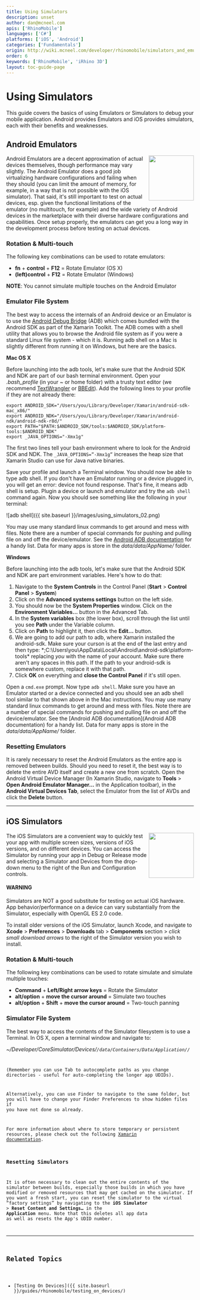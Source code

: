 ```yaml
---
title: Using Simulators
description: unset
author: dan@mcneel.com
apis: ['RhinoMobile']
languages: ['C#']
platforms: ['iOS', 'Android']
categories: ['Fundamentals']
origin: http://wiki.mcneel.com/developer/rhinomobile/simulators_and_emulators
order: 6
keywords: ['RhinoMobile', 'iRhino 3D']
layout: toc-guide-page
---
```


# Using Simulators

This guide covers the basics of using Emulators or Simulators to debug your mobile application.  Android provides Emulators and iOS provides simulators, each with their benefits and weaknesses.

## Android Emulators

<img align="right" src="{{ site.baseurl }}/images/using_simulators_01.png" width="121">

Android Emulators are a decent approximation of actual devices themselves, though performance may vary slightly. The Android Emulator does a good job virtualizing hardware configurations and failing when they should (you can limit the amount of memory, for example, in a way that is not possible with the iOS simulator). That said, it's still important to test on actual devices, esp. given the functional limitations of the emulator (no multitouch, for example) and the wide variety of Android devices in the marketplace with their diverse hardware configurations and capabilities. Once setup properly, the emulators can get you a long way in the development process before testing on actual devices.

### Rotation & Multi-touch

The following key combinations can be used to rotate emulators:

- **fn** + **control** + **F12** = Rotate Emulator (OS X)
- **(left)control** + **F12** = Rotate Emulator (Windows)

**NOTE**: You cannot simulate multiple touches on the Android Emulator

### Emulator File System

The best way to access the internals of an Android device or an Emulator is to use the [Android Debug Bridge](http://developer.android.com/tools/help/adb.html) (ADB) which comes bundled with the Android SDK as part of the Xamarin Toolkit. The ADB comes with a shell utility that allows you to browse the Android file system as if you were a standard Linux file system - which it is. Running adb shell on a Mac is slightly different from running it on Windows, but here are the basics.

**Mac OS X**

Before launching into the adb tools, let's make sure that the Android SDK and NDK are part of our bash terminal environment. Open your *.bash_profile* (in your *~* or home folder) with a trusty text editor (we recommend [TextWrangler](http://www.barebones.com/products/textwrangler/) or [BBEdit](http://www.barebones.com/products/bbedit/)). Add the following lines to your profile if they are not already there:

```
export ANDROID_SDK="/Users/you/Library/Developer/Xamarin/android-sdk-mac_x86/"
export ANDROID_NDK="/Users/you/Library/Developer/Xamarin/android-ndk/android-ndk-r8d/"
export PATH="$PATH:$ANDROID_SDK/tools:$ANDROID_SDK/platform-tools:$ANDROID_NDK"
export _JAVA_OPTIONS="-Xmx1g"
```

The first two lines tell your bash environment where to look for the Android SDK and NDK. The `_JAVA_OPTIONS=”-Xmx1g”` increases the heap size that Xamarin Studio can use for Java native binaries.

Save your profile and launch a Terminal window. You should now be able to type adb shell. If you don't have an Emulator running or a device plugged in, you will get an error: device not found response. That's fine, it means adb shell is setup. Plugin a device or launch and emulator and try the `adb shell` command again. Now you should see something like the following in your terminal:

![adb shell]({{ site.baseurl }}/images/using_simulators_02.png)

You may use many standard linux commands to get around and mess with files. Note there are a number of special commands for pushing and pulling file on and off the device/emulator. See the [Android ADB documentation](http://developer.android.com/tools/help/adb.html) for a handy list. Data for many apps is store in the *data/data/AppName/* folder.

**Windows**

Before launching into the adb tools, let's make sure that the Android SDK and NDK are part environment variables. Here's how to do that:

1. Navigate to the **System Controls** in the Control Panel (**Start** > **Control Panel** > **System**)
1. Click on the **Advanced systems settings** button on the left side.
1. You should now be the **System Properties** window. Click on the **Environment Variables…** button in the Advanced Tab.
1. In the **System variables** box (the lower box), scroll through the list until you see **Path** under the Variable column.
1. Click on **Path** to highlight it, then click the **Edit…** button.
1. We are going to add our path to adb, where Xamarin installed the android-sdk. Make sure your curson is at the end of the last entry and then type: *;C:\Users\you\AppData\Local\Android\android-sdk\platform-tools\* replacing *you* with the name of your account. Make sure there aren't any spaces in this path. If the path to your android-sdk is somewhere custom, replace it with that path.
1. Click **OK** on everything and **close the Control Panel** if it's still open.

Open a `cmd.exe` prompt. Now type `adb shell`. Make sure you have an Emulator started or a device connected and you should see an adb shell tool similar to that shown above in the Mac instructions. You may use many standard linux commands to get around and mess with files. Note there are a number of special commands for pushing and pulling file on and off the device/emulator. See the [Android ADB documentation](Android ADB documentation) for a handy list. Data for many apps is store in the *data/data/AppName/* folder.

### Resetting Emulators

It is rarely necessary to reset the Android Emulators as the entire app is removed between builds. Should you need to reset it, the best way is to delete the entire AVD itself and create a new one from scratch. Open the Android Virtual Device Manager (In Xamarin Studio, navigate to **Tools** > **Open Android Emulator Manager…** in the Application toolbar), in the **Android Virtual Devices Tab**, select the Emulator from the list of AVDs and click the **Delete** button.

---

## iOS Simulators

<img align="right" src="{{ site.baseurl }}/images/using_simulators_03.png" width="121">

The iOS Simulators are a convenient way to quickly test your app with multiple screen sizes, versions of iOS versions, and on different devices. You can access the Simulator by running your app in Debug or Release mode and selecting a Simulator and Devices from the drop-down menu to the right of the Run and Configuration controls.

<div class="bs-callout bs-callout-danger">
  <h4>WARNING</h4>
  <p>Simulators are NOT a good substitute for testing on actual iOS hardware. App behavior/performance on a device can vary substantially from the Simulator, especially with OpenGL ES 2.0 code.</p>
</div>

To install older versions of the iOS Simulator, launch Xcode, and navigate to **Xcode** > **Preferences** > **Downloads** tab > **Components** section > *click small download arrows* to the right of the Simulator version you wish to install.

### Rotation & Multi-touch

The following key combinations can be used to rotate simulate and simulate multiple touches:

- **Command** + **Left/Right arrow keys** = Rotate the Simulator
- **alt/option** + **move the cursor around** = Simulate two touches
- **alt/option** + **Shift** + **move the cursor around** = Two-touch panning

### Simulator File System

The best way to access the contents of the Simulator filesystem is to use a Terminal. In OS X, open a terminal window and navigate to:

*~/Developer/CoreSimulator/Devices/<code>/data/Containers/Data/Application/<app UDID number>/*

(Remember you can use Tab to autocomplete paths as you change directories - useful for auto-completing the longer app UDIDs).

Alternatively, you can use Finder to navigate to the same folder, but you will have to change your Finder Preferences to show hidden files if you have not done so already.

For more information about where to store temporary or persistent resources, please check out the following [Xamarin documentation](http://docs.xamarin.com/guides/ios/application_fundamentals/working_with_the_file_system/).

### Resetting Simulators

It is often necessary to clean out the entire contents of the simulator between builds, especially those builds in which you have modified or removed resources that may get cached on the simulator. If you want a fresh start, you can reset the simulator to the virtual “factory settings” by navigating to the **iOS Simulator** > **Reset Content and Settings…** in the **Application** menu. Note that this deletes all app data as well as resets the App's UDID number.

---

## Related Topics

- [Testing On Devices]({{ site.baseurl }}/guides/rhinomobile/testing_on_devices/)
